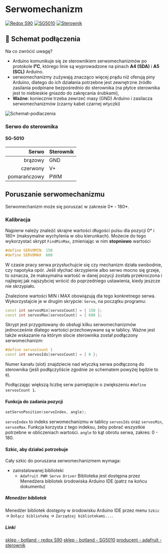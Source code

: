 # Serwomechanizm
[![Redox S90](http://mmhobby.pl/images/min/product_mid/326.JPG)](https://botland.com.pl/serwa-redox/1684-serwo-redox-s90-micro.html)
[![SG5010](http://www.robotistan.com/tower-pro-sg-5010-rc-servo-motor-3471-15-B.jpg)](https://botland.com.pl/serwa-typu-standard/485-serwo-tower-pro-sg-5010.html)
[![Sterownik](https://cdn-shop.adafruit.com/970x728/815-04.jpg)](https://www.adafruit.com/product/815)


## 🔌 Schemat podłączenia
Na co zwrócić uwagę?
- Arduino komunikuje się ze sterownikiem serwomechanizmów po protokole **I²C**, którego linie są wyprowadzone na pinach **A4 (SDA)** i **A5 (SCL)** Arduino. 
- serwomechanizmy zużywają znacząco więcej prądu niż oferują piny Arduino, dlatego do ich działania potrzebne jest zewnętrzne źródło zasilania podpinane bezpośrednio do sterownika (na płytce sterownika jest to niebieskie gniazdo do zakręcania śrubkami), 
- **Ważne**: koniecznie trzeba zewrzeć masy (GND) Arduino i zasilacza serwomechanizmów (czarny kabel czarnej wtyczki) 

![Schemat-podlaczenia](http://www.awidera.idl.pl/ArduinoDIYworkshopimages/servo_PCA9685.png)

### Serwo do sterownika
#### SG-5010
Serwo | Sterownik 
---: | :---
brązowy | GND
czerwony | V+
pomarańczowy | PWM


## Poruszanie serwomechanizmu
Serwomechanizm może się poruszać w zakresie 0* - 180*. 

### Kalibracja
Najpierw należy znaleźć skrajne wartości długości pulsu dla pozycji 0* i 180* (maksymalne wychylenia w obu kierunkach). Możecie do tego wykorzystać skrypt `FindMinMax`, zmieniając w nim **stopniowo** wartości 
``` C++
#define SERVOMIN  150
#define SERVOMAX  600
```
W czasie pracy serwa przysłuchujcie się czy mechanizm działa swobodnie, czy napotyka opór. Jeśli słychać skrzypienie albo serwo mocno się grzeje, to oznacza, że maksymalna wartość w danej pozycji została przekroczona i najlepiej jak najszybciej wrócić do poprzedniego ustawienia, kiedy jeszcze nie skrzypiało. 

Znalezione wartości MIN i MAX obowiązują dla tego konkretnego serwa. Wykorzystajcie je w drugim skrypcie: `Servo`, na początku programu: 
``` C++ 
const int servosMin[servosCount] = { 150 };
const int servosMax[servosCount] = { 600 };
```
Skrypt jest przygotowany do obsługi kilku serwomechanizmów jednocześnie dlatego wartości przechowywane są w tablicy. 
Ważne jest także wskazanie na którym slocie sterownika został podłączony serwomechanizm: 
``` C++
#define servosCount 1
const int servosIds[servosCount] = { 0 };
```
Numer kanału (slot) znajdziecie nad wtyczką serwa podłączoną do sterownika (jeśli podłączyliście zgodnie ze schematem powyżej będzie to `0`). 

Podłączając większą liczbę serw pamiętajcie o zwiększeniu `#define servosCount 1`. 


#### Funkcja do zadania pozycji
``` C++ 
setServoPosition(servoIndex, angle);
```
`servoIndex` to indeks serwomechanizmu w tablicy `servosIds` oraz `servosMin`, `servosMax`. Funkcja korzysta z tego indeksu, żeby pobrać wszystkie potrzebne w obliczeniach wartości. 
`angle` to kąt obrotu serwa, zakres: 0 - 180. 

#### Szkic, aby działać potrzebuje
Cały szkic do poruszana serwomechanizmem wymaga: 
- zainstalowanej biblioteki
  * `Adafruit PWM Servo Driver`
Biblioteka jest dostępna przez Menedżera bibliotek środowiska Arduino IDE (patrz na końcu dokumentu)


##### Menedżer bibliotek 
Menedżer bibliotek dostępny w środowisku Arduino IDE przez menu `Szkic` → `Dołącz bibliotekę` → `Zarządzaj bibliotekami...`.

##### Linki
[sklep - botland - redox S90](https://botland.com.pl/serwa-redox/1684-serwo-redox-s90-micro.html)
[sklep - botland - SG5010](https://botland.com.pl/serwa-typu-standard/485-serwo-tower-pro-sg-5010.html)
[producent - adafruit - sterownik](https://www.adafruit.com/product/815)